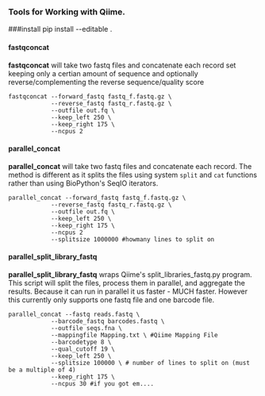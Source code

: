 ### Tools for Working with Qiime.


###install
pip install --editable .


#### fastqconcat
**fastqconcat** will take two fastq files and concatenate each record set keeping only a certian amount of sequence and
optionally reverse/complementing the reverse sequence/quality score

```
fastqconcat --forward_fastq fastq_f.fastq.gz \
            --reverse_fastq fastq_r.fastq.gz \
            --outfile out.fq \
            --keep_left 250 \
            --keep_right 175 \
            --ncpus 2
```

#### parallel_concat
**parallel_concat** will take two fastq files and concatenate each record. The method is different as it splits
 the files using system `split` and `cat` functions rather than using BioPython's SeqIO iterators.
```
parallel_concat --forward_fastq fastq_f.fastq.gz \
            --reverse_fastq fastq_r.fastq.gz \
            --outfile out.fq \
            --keep_left 250 \
            --keep_right 175 \
            --ncpus 2
            --splitsize 1000000 #howmany lines to split on
```

#### parallel_split_library_fastq
**parallel_split_library_fastq** wraps Qiime's split_libraries_fastq.py program. This script will split the files,
process them in parallel, and aggregate the results. Because it can run in parallel it us faster - MUCH faster.
However this currently only supports one fastq file and one barcode file.

```
parallel_concat --fastq reads.fastq \
            --barcode_fastq barcodes.fastq \
            --outfile seqs.fna \
            --mappingfile Mapping.txt \ #Qiime Mapping File
            --barcodetype 8 \
            --qual_cutoff 19 \
            --keep_left 250 \
            --splitsize 100000 \ # number of lines to split on (must be a multiple of 4)
            --keep_right 175 \
            --ncpus 30 #if you got em....
```
